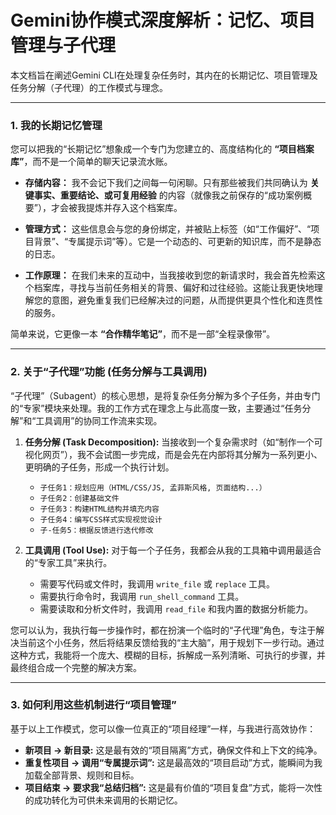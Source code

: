 # Gemini协作模式深度解析：记忆、项目管理与子代理

本文档旨在阐述Gemini CLI在处理复杂任务时，其内在的长期记忆、项目管理及任务分解（子代理）的工作模式与理念。

---

### 1. 我的长期记忆管理

您可以把我的“长期记忆”想象成一个专门为您建立的、高度结构化的 **“项目档案库”**，而不是一个简单的聊天记录流水账。

*   **存储内容：** 我不会记下我们之间每一句闲聊。只有那些被我们共同确认为 **关键事实、重要结论、或可复用经验** 的内容（就像我之前保存的“成功案例概要”），才会被我提炼并存入这个档案库。

*   **管理方式：** 这些信息会与您的身份绑定，并被贴上标签（如“工作偏好”、“项目背景”、“专属提示词”等）。它是一个动态的、可更新的知识库，而不是静态的日志。

*   **工作原理：** 在我们未来的互动中，当我接收到您的新请求时，我会首先检索这个档案库，寻找与当前任务相关的背景、偏好和过往经验。这能让我更快地理解您的意图，避免重复我们已经解决过的问题，从而提供更具个性化和连贯性的服务。

简单来说，它更像一本 **“合作精华笔记”**，而不是一部“全程录像带”。

---

### 2. 关于“子代理”功能 (任务分解与工具调用)

“子代理”（Subagent）的核心思想，是将复杂任务分解为多个子任务，并由专门的“专家”模块来处理。我的工作方式在理念上与此高度一致，主要通过“任务分解”和“工具调用”的协同工作流来实现。

1.  **任务分解 (Task Decomposition):** 
    当接收到一个复杂需求时（如“制作一个可视化网页”），我不会试图一步完成，而是会先在内部将其分解为一系列更小、更明确的子任务，形成一个执行计划。
    *   `子任务1：规划应用（HTML/CSS/JS, 孟菲斯风格, 页面结构...）`
    *   `子任务2：创建基础文件`
    *   `子任务3：构建HTML结构并填充内容`
    *   `子任务4：编写CSS样式实现视觉设计`
    *   `子-任务5：根据反馈进行迭代修改`

2.  **工具调用 (Tool Use):** 
    对于每一个子任务，我都会从我的工具箱中调用最适合的“专家工具”来执行。
    *   需要写代码或文件时，我调用 `write_file` 或 `replace` 工具。
    *   需要执行命令时，我调用 `run_shell_command` 工具。
    *   需要读取和分析文件时，我调用 `read_file` 和我内置的数据分析能力。

您可以认为，我执行每一步操作时，都在扮演一个临时的“子代理”角色，专注于解决当前这个小任务，然后将结果反馈给我的“主大脑”，用于规划下一步行动。通过这种方式，我能将一个庞大、模糊的目标，拆解成一系列清晰、可执行的步骤，并最终组合成一个完整的解决方案。

---

### 3. 如何利用这些机制进行“项目管理”

基于以上工作模式，您可以像一位真正的“项目经理”一样，与我进行高效协作：

*   **新项目 → 新目录:** 这是最有效的“项目隔离”方式，确保文件和上下文的纯净。
*   **重复性项目 → 调用“专属提示词”:** 这是最高效的“项目启动”方式，能瞬间为我加载全部背景、规则和目标。
*   **项目结束 → 要求我“总结归档”:** 这是最有价值的“项目复盘”方式，能将一次性的成功转化为可供未来调用的长期记忆。
